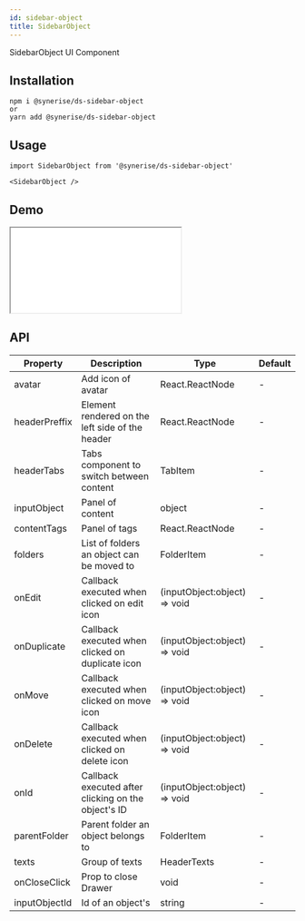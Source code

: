 ```yaml
---
id: sidebar-object
title: SidebarObject
---
```


SidebarObject UI Component

## Installation
```
npm i @synerise/ds-sidebar-object
or
yarn add @synerise/ds-sidebar-object
```

## Usage
```
import SidebarObject from '@synerise/ds-sidebar-object'

<SidebarObject />

```

## Demo

<iframe src="/storybook-static/iframe.html?id=components-sidebar-object--default"></iframe>

## API

| Property      | Description                                         | Type                         | Default |
| ------------- | --------------------------------------------------- | ---------------------------- | ------- |
| avatar        | Add icon of avatar                                  | React.ReactNode              | -       |
| headerPreffix | Element rendered on the left side of the header     | React.ReactNode              | -       |
| headerTabs    | Tabs component to switch between content            | TabItem                      | -       |
| inputObject   | Panel of content                                    | object                       | -       |
| contentTags   | Panel of tags                                       | React.ReactNode              | -       |
| folders       | List of folders an object can be moved to           | FolderItem                   | -       |
| onEdit        | Callback executed when clicked on edit icon         | (inputObject:object) => void | -       |
| onDuplicate   | Callback executed when clicked on duplicate icon    | (inputObject:object) => void | -       |
| onMove        | Callback executed when clicked on move icon         | (inputObject:object) => void | -       |
| onDelete      | Callback executed when clicked on delete icon       | (inputObject:object) => void | -       |
| onId          | Callback executed after clicking on the object's ID | (inputObject:object) => void | -       |
| parentFolder  | Parent folder an object belongs to                  | FolderItem                   | -       |
| texts         | Group of texts                                      | HeaderTexts                  | -       |
| onCloseClick  | Prop to close Drawer                                | void                         | -       |
| inputObjectId | Id of an object's                                   | string                       | -       |
